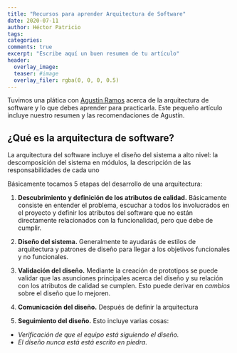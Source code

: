 ```yaml
---
title: "Recursos para aprender Arquitectura de Software"
date: 2020-07-11
author: Héctor Patricio
tags:
categories: 
comments: true
excerpt: "Escribe aquí un buen resumen de tu artículo"
header:
  overlay_image: 
  teaser: #image
  overlay_filer: rgba(0, 0, 0, 0.5)
---
```


Tuvimos una plática con [Agustín Ramos](https://twitter.com/machinesareus) acerca de la arquitectura de software y lo que debes aprender para practicarla. Este pequeño artículo incluye nuestro resumen y las recomendaciones de Agustín.

## ¿Qué es la arquitectura de software?

La arquitectura del software incluye el diseño del sistema a alto nivel: la descomposición del sistema en módulos, la descripción de las responsabilidades de cada uno

Básicamente tocamos 5 etapas del desarrollo de una arquitectura:

1. **Descubrimiento y definición de los atributos de calidad.** Básicamente consiste en entender el problema, escuchar a todos los involucrados en el proyecto y definir los atributos del software que no están directamente relacionados con la funcionalidad, pero que debe de cumplir.

2. **Diseño del sistema.** Generalmente te ayudarás de estilos de arquitectura y patrones de diseño para llegar a los objetivos funcionales y no funcionales.

3. **Validación del diseño.** Mediante la creación de prototipos se puede validar que las asunciones principales acerca del diseño y su relación con los atributos de calidad se cumplen. Esto puede derivar en _cambios_ sobre el diseño que lo mejoren.

4. **Comunicación del diseño.** Después de definir la arquitectura

5. **Seguimiento del diseño.** Esto incluye varias cosas:
  * _Verificación de que el equipo está siguiendo el diseño._
  * _El diseño nunca está está escrito en piedra_.
